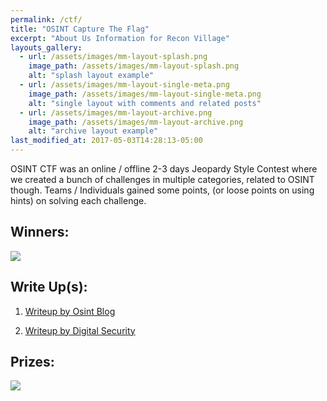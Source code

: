```yaml
---
permalink: /ctf/
title: "OSINT Capture The Flag"
excerpt: "About Us Information for Recon Village"
layouts_gallery:
  - url: /assets/images/mm-layout-splash.png
    image_path: /assets/images/mm-layout-splash.png
    alt: "splash layout example"
  - url: /assets/images/mm-layout-single-meta.png
    image_path: /assets/images/mm-layout-single-meta.png
    alt: "single layout with comments and related posts"
  - url: /assets/images/mm-layout-archive.png
    image_path: /assets/images/mm-layout-archive.png
    alt: "archive layout example"
last_modified_at: 2017-05-03T14:28:13-05:00
---
```


OSINT CTF was an online / offline 2-3 days Jeopardy Style Contest where we created a bunch of challenges in multiple categories, related to OSINT though. Teams / Individuals gained some points, (or loose points on using hints) on solving each challenge. 

## Winners:
<img src="https://pbs.twimg.com/media/DGATy4RU0AAoXWt.jpg">

## Write Up(s):
1. [Writeup by Osint Blog](https://osintblog.io/recon-village-ctf-overview-fe8787f3ce7f)

2. [Writeup by Digital Security](https://www.digital.security/en/blog/write-defcon-25-recon-village-osint-ctf)

## Prizes:
<img src="https://pbs.twimg.com/media/DFTvHcHVoAEnfXk.jpg">